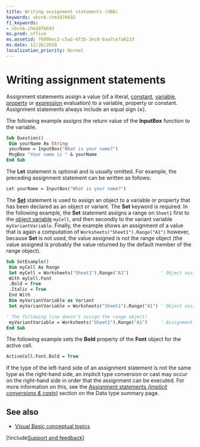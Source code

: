 ```yaml
---
title: Writing assignment statements (VBA)
keywords: vbcn6.chm1076692
f1_keywords:
- vbcn6.chm1076692
ms.prod: office
ms.assetid: 7699bec2-c5a2-6f35-3ec0-8aa7cefa622d
ms.date: 12/26/2018
localization_priority: Normal
---
```



# Writing assignment statements

Assignment statements assign a value (of a literal, [constant](../../Glossary/vbe-glossary.md#constant), [variable](../../glossary/vbe-glossary.md#variable), [property](../../glossary/vbe-glossary.md#property) or [expression](../../Glossary/vbe-glossary.md#expression) evaluation) to a variable, property or constant. Assignment statements always include an equal sign (**=**).

The following example assigns the return value of the **InputBox** function to the variable.

```vb
Sub Question() 
 Dim yourName As String 
 yourName = InputBox("What is your name?") 
 MsgBox "Your name is " & yourName 
End Sub
```


The **Let** statement is optional and is usually omitted. For example, the preceding assignment statement can be written as follows:

```vb
Let yourName = InputBox("What is your name?") 

```

The **[Set](../../reference/user-interface-help/set-statement.md)** statement is used to assign an object to a variable or property that has been declared as an object or variant. The **Set** keyword is required. In the following example, the **Set** statement assigns a range on `Sheet1` first to the [object variable](../../glossary/vbe-glossary.md#object-variable) `myCell`, and then secondly to the variant variable `myVariantVariable`. Finally, the example shows an assignment of a value that is again a computation of `Worksheets("Sheet1").Range("A1")` however, because **Set** is not used, the value assigned is not the range object (the value assigned is probably the value returned by the default member of the range object).

```vb
Sub SetExample() 
 Dim myCell As Range 
 Set myCell = Worksheets("Sheet1").Range("A1")            ' Object assignment.
 With myCell.Font 
 .Bold = True 
 .Italic = True 
 End With
 Dim myVariantVariable as Variant
 Set myVariantVariable = Worksheets("Sheet1").Range("A1") ' Object assignment.

' The following line doesn't assign the range object!
 myVariantVariable = Worksheets("Sheet1").Range("A1")     ' Assignment of non-object value.
End Sub
```

The following example sets the **Bold** property of the **Font** object for the active cell.

```vb
ActiveCell.Font.Bold = True 

```

If the type of the left-hand side of an assignment statement is not the same type as the right-hand side, an implicit type conversion or cast may occur on the right-hand side in order that the assignment can be executed. For more information on this, see the [Assignment statements _(implicit conversions & casts)_](../../Reference/User-Interface-Help/data-type-summary.md#assignment-statements-implicit-conversions--casts) section on the Data type summary page.

## See also

- [Visual Basic conceptual topics](../../reference/user-interface-help/visual-basic-conceptual-topics.md)

[!include[Support and feedback](~/includes/feedback-boilerplate.md)]
